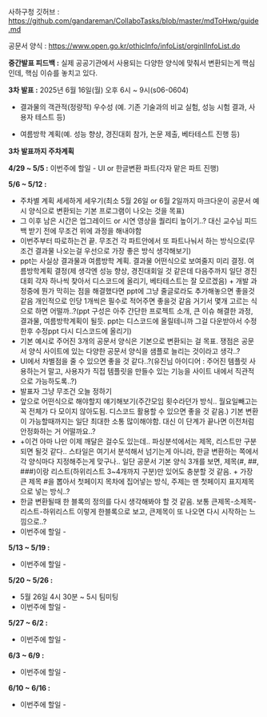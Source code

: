 사하구청 깃허브 : https://github.com/gandareman/CollaboTasks/blob/master/mdToHwp/guide.md

공문서 양식 : https://www.open.go.kr/othicInfo/infoList/orginlInfoList.do

**중간발표 피드백 :** 실제 공공기관에서 사용되는 다양한 양식에 맞춰서 변환되는게 핵심인데, 핵심 이슈를 놓치고 있다.

**3차 발표 :** 2025년 6월 16일(월) 오후 6시 ~ 9시(s06-0604)

- 결과물의 객관적(정량적) 우수성 (예. 기존 기술과의 비교 실험, 성능 시험 결과, 사용자 테스트 등)

- 여름방학 계획(예. 성능 향상, 경진대회 참가, 논문 제출, 베타테스트 진행 등)

**3차 발표까지 주차계획**

**4/29 ~ 5/5 :** 이번주에 할일 - UI or 한글변환 파트(각자 맡은 파트 진행)

**5/6 ~ 5/12 :** 
- 주차별 계획 세세하게 세우기(최소 5월 26일 or 6월 2일까지 마크다운이 공문서 예시 양식으로 변환되는 기본 프로그램이 나오는 것을 목표)
- 그 이후 남은 시간은 업그레이드 or 시연 영상을 퀄리티 높이기..? 대신 교수님 피드백 받기 전에 무조건 위에 과정을 해내야함
- 이번주부터 따로하는건 끝. 무조건 각 파트안에서 또 파트나눠서 하는 방식으로(무조건 결과물 나오는걸 우선으로 가장 좋은 방식 생각해보기)
- ppt는 사실상 결과물과 여름방학 계획. 결과물 어떤식으로 보여줄지 미리 결정. 여름방학계획 결정(제 생각엔 성능 향상, 경진대회일 것 같은데 다음주까지 일단 경진대회 각자 하나씩 찾아서 디스코드에 올리기, 베타테스트는 잘 모르겠음) + 개발 과정중에 뭔가 막히는 점을 해결했다면 ppt에 그냥 줄글로라도 추가해놓으면 좋을것 같음 개인적으로 인당 1개씩은 필수로 적어주면 좋을것 같음 거기서 몇개 고르는 식으로 하면 어떨까..?(ppt 구성은 아주 간단한 프로젝트 소개, 큰 이슈 해결한 과정, 결과물, 여름방학계획이 될듯. ppt는 디스코드에 올릴테니까 그걸 다운받아서 수정한후 수정ppt 다시 디스코드에 올리기)
- 기본 예시로 주어진 3개의 공문서 양식은 기본으로 변환되는 걸 목표. 쟁점은 공문서 양식 사이트에 있는 다양한 공문서 양식을 샘플로 늘리는 것이라고 생각..?
- UI에서 차별점을 줄 수 있으면 좋을 것 같다..?(유진님 아이디어 : 주어진 템플릿 사용하는거 말고, 사용자가 직접 템플릿을 만들수 있는 기능을 사이트 내에서 직관적으로 가능하도록..?)
- 발표자 그냥 무조건 오늘 정하기
- 앞으로 어떤식으로 해야할지 얘기해보기(주간모임 횟수라던가 방식.. 월요일빼고는 꼭 전체가 다 모이지 않아도됨. 디스코드 활용할 수 있으면 좋을 것 같음.) 기본 변환이 가능할때까지는 일단 최대한 소통 많이해야함. 대신 이 단계가 끝나면 이전처럼 안정화하는 거 어떨까요..?
- +이건 아마 나만 이제 깨달은 걸수도 있는데.. 파싱분석에서는 제목, 리스트만 구분되면 될것 같다.. 스타일은 여기서 분석해서 넘기는게 아니라, 한글 변환하는 쪽에서 각 양식마다 지정해주는게 맞구나.. 일단 공문서 기본 양식 3개를 보면, 제목(#, ##, ###)이랑 리스트(하위리스트 3~4개까지 구분)만 있어도 충분할 것 같음. + 가장 큰 제목 #을 뽑아서 첫페이지 목차에 집어넣는 방식, 주제는 맨 첫페이지 표지제목으로 넣는 방식..?
- 한글 변환될때 한 블록의 정의를 다시 생각해봐야 할 것 같음. 보통 큰제목-소제목-리스트-하위리스트 이렇게 한블록으로 보고, 큰제목이 또 나오면 다시 시작하는 느낌으로..?
- 이번주에 할일 - 

**5/13 ~ 5/19 :**

- 이번주에 할일 -

**5/20 ~ 5/26 :**
- 5월 26일 4시 30분 ~ 5시 팀미팅
- 이번주에 할일 - 

**5/27 ~ 6/2 :**

- 이번주에 할일 -

**6/3 ~ 6/9 :**

- 이번주에 할일 -

**6/10 ~ 6/16 :** 

- 이번주에 할일 -
